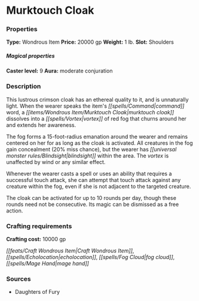 ﻿---
Title: "Murktouch Cloak"
Type: "Wondrous Item"
Price: "20000 gp"
Weight: "1 lb."
Slot: "Shoulders"
Caster level: "9"
Aura: "moderate conjuration"
Description: |
  "This lustrous crimson cloak has an ethereal quality to it, and is unnaturally light. When the wearer speaks the item's command word, a _murktouch cloak_ dissolves into a vortex of red fog that churns around her and extends her awareness.
  The fog forms a 15-foot-radius emanation around the wearer and remains centered on her for as long as the cloak is activated. All creatures in the fog gain concealment (20% miss chance), but the wearer has blindsight within the area. The vortex is unaffected by wind or any similar effect.
  Whenever the wearer casts a spell or uses an ability that requires a successful touch attack, she can attempt that touch attack against any creature within the fog, even if she is not adjacent to the targeted creature.
  The cloak can be activated for up to 10 rounds per day, though these rounds need not be consecutive. Its magic can be dismissed as a free action."
Crafting cost: "10000 gp"
Sources: "['Daughters of Fury']"
---

# Murktouch Cloak

### Properties

**Type:** Wondrous Item **Price:** 20000 gp **Weight:** 1 lb. **Slot:** Shoulders

##### Magical properties

**Caster level:** 9 **Aura:** moderate conjuration

### Description

This lustrous crimson cloak has an ethereal quality to it, and is unnaturally light. When the wearer speaks the item's _[[spells/Command|command]]_ word, a _[[items/Wondrous Item/Murktouch Cloak|murktouch cloak]]_ dissolves into a _[[spells/Vortex|vortex]]_ of red fog that churns around her and extends her awareness.

The fog forms a 15-foot-radius emanation around the wearer and remains centered on her for as long as the cloak is activated. All creatures in the fog gain concealment (20% miss chance), but the wearer has _[[universal monster rules/Blindsight|blindsight]]_ within the area. The _vortex_ is unaffected by wind or any similar effect.

Whenever the wearer casts a spell or uses an ability that requires a successful touch attack, she can attempt that touch attack against any creature within the fog, even if she is not adjacent to the targeted creature.

The cloak can be activated for up to 10 rounds per day, though these rounds need not be consecutive. Its magic can be dismissed as a free action.

### Crafting requirements

**Crafting cost:** 10000 gp

_[[feats/Craft Wondrous Item|Craft Wondrous Item]]_, _[[spells/Echolocation|echolocation]]_, _[[spells/Fog Cloud|fog cloud]]_, _[[spells/Mage Hand|mage hand]]_

### Sources

* Daughters of Fury